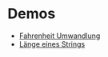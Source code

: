 # Demos

- [Fahrenheit Umwandlung](https://philipppollmann.github.io/Page/fahrenheit/index.html)
- [Länge eines Strings](https://philipppollmann.github.io/Page/leange/index.html)
